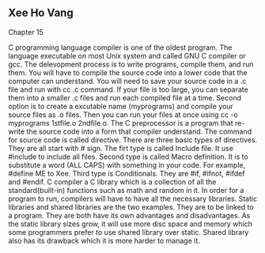 Xee Ho Vang
---
Chapter 15

C programming language compiler is one of the oldest program. The language executable on most Unix system and called GNU C compiler or gcc. The delevopment process is to write programs, compile them, and run them. You will have to compile the source code into a lower code that the computer can understand. You will need to save your source code in a .c file and run with cc <x>.c command. If your file is too large, you can separate them into a smaller .c files and run each compiled file at a time. Second option is to create a excutable name (myprograms) and compile your source files as .o files. Then you can run your files at once using cc -o myprograms 1stfile.o 2ndfile.o. The C preprocessor is a program that re-write the source code into a form that compiler understand. The command for source code is called directive. There are three basic types of directives. They are all start with # sign. The firt type is called Include file. It use #include to include all files. Second type is called Macro definition. It is to substitute a word (ALL CAPS) with something in your code. For example, #define ME to Xee. Third type is Conditionals. They are #if, #ifnot, #ifdef and #endif. C compiler a C library which is a collection of all the standard(built-in) functions such as math and random in it. In order for a program to run, compilers will have to have all the necessary libraries. Static libraries and shared libraries are the two examples. They are to be linked to a program. They are both have its own advantages and disadvantages. As the static library sizes grow, it will use more disc space and memory which some programmers prefer to use shared library over static. Shared library also has its drawback which it is more harder to manage it.
